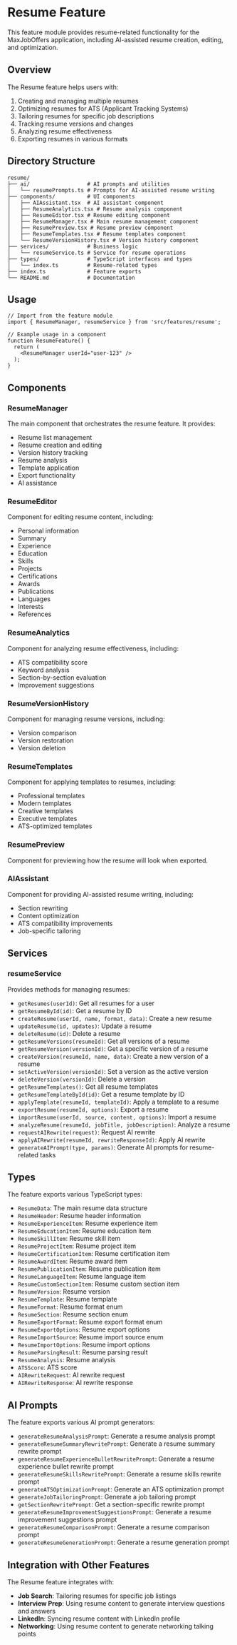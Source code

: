 # Resume Feature

This feature module provides resume-related functionality for the MaxJobOffers application, including AI-assisted resume creation, editing, and optimization.

## Overview

The Resume feature helps users with:

1. Creating and managing multiple resumes
2. Optimizing resumes for ATS (Applicant Tracking Systems)
3. Tailoring resumes for specific job descriptions
4. Tracking resume versions and changes
5. Analyzing resume effectiveness
6. Exporting resumes in various formats

## Directory Structure

```
resume/
├── ai/                  # AI prompts and utilities
│   └── resumePrompts.ts # Prompts for AI-assisted resume writing
├── components/          # UI components
│   ├── AIAssistant.tsx  # AI assistant component
│   ├── ResumeAnalytics.tsx # Resume analysis component
│   ├── ResumeEditor.tsx # Resume editing component
│   ├── ResumeManager.tsx # Main resume management component
│   ├── ResumePreview.tsx # Resume preview component
│   ├── ResumeTemplates.tsx # Resume templates component
│   └── ResumeVersionHistory.tsx # Version history component
├── services/            # Business logic
│   └── resumeService.ts # Service for resume operations
├── types/               # TypeScript interfaces and types
│   └── index.ts         # Resume-related types
├── index.ts             # Feature exports
└── README.md            # Documentation
```

## Usage

```tsx
// Import from the feature module
import { ResumeManager, resumeService } from 'src/features/resume';

// Example usage in a component
function ResumeFeature() {
  return (
    <ResumeManager userId="user-123" />
  );
}
```

## Components

### ResumeManager

The main component that orchestrates the resume feature. It provides:

- Resume list management
- Resume creation and editing
- Version history tracking
- Resume analysis
- Template application
- Export functionality
- AI assistance

### ResumeEditor

Component for editing resume content, including:

- Personal information
- Summary
- Experience
- Education
- Skills
- Projects
- Certifications
- Awards
- Publications
- Languages
- Interests
- References

### ResumeAnalytics

Component for analyzing resume effectiveness, including:

- ATS compatibility score
- Keyword analysis
- Section-by-section evaluation
- Improvement suggestions

### ResumeVersionHistory

Component for managing resume versions, including:

- Version comparison
- Version restoration
- Version deletion

### ResumeTemplates

Component for applying templates to resumes, including:

- Professional templates
- Modern templates
- Creative templates
- Executive templates
- ATS-optimized templates

### ResumePreview

Component for previewing how the resume will look when exported.

### AIAssistant

Component for providing AI-assisted resume writing, including:

- Section rewriting
- Content optimization
- ATS compatibility improvements
- Job-specific tailoring

## Services

### resumeService

Provides methods for managing resumes:

- `getResumes(userId)`: Get all resumes for a user
- `getResumeById(id)`: Get a resume by ID
- `createResume(userId, name, format, data)`: Create a new resume
- `updateResume(id, updates)`: Update a resume
- `deleteResume(id)`: Delete a resume
- `getResumeVersions(resumeId)`: Get all versions of a resume
- `getResumeVersion(versionId)`: Get a specific version of a resume
- `createVersion(resumeId, name, data)`: Create a new version of a resume
- `setActiveVersion(versionId)`: Set a version as the active version
- `deleteVersion(versionId)`: Delete a version
- `getResumeTemplates()`: Get all resume templates
- `getResumeTemplateById(id)`: Get a resume template by ID
- `applyTemplate(resumeId, templateId)`: Apply a template to a resume
- `exportResume(resumeId, options)`: Export a resume
- `importResume(userId, source, content, options)`: Import a resume
- `analyzeResume(resumeId, jobTitle, jobDescription)`: Analyze a resume
- `requestAIRewrite(request)`: Request AI rewrite
- `applyAIRewrite(resumeId, rewriteResponseId)`: Apply AI rewrite
- `generateAIPrompt(type, params)`: Generate AI prompts for resume-related tasks

## Types

The feature exports various TypeScript types:

- `ResumeData`: The main resume data structure
- `ResumeHeader`: Resume header information
- `ResumeExperienceItem`: Resume experience item
- `ResumeEducationItem`: Resume education item
- `ResumeSkillItem`: Resume skill item
- `ResumeProjectItem`: Resume project item
- `ResumeCertificationItem`: Resume certification item
- `ResumeAwardItem`: Resume award item
- `ResumePublicationItem`: Resume publication item
- `ResumeLanguageItem`: Resume language item
- `ResumeCustomSectionItem`: Resume custom section item
- `ResumeVersion`: Resume version
- `ResumeTemplate`: Resume template
- `ResumeFormat`: Resume format enum
- `ResumeSection`: Resume section enum
- `ResumeExportFormat`: Resume export format enum
- `ResumeExportOptions`: Resume export options
- `ResumeImportSource`: Resume import source enum
- `ResumeImportOptions`: Resume import options
- `ResumeParsingResult`: Resume parsing result
- `ResumeAnalysis`: Resume analysis
- `ATSScore`: ATS score
- `AIRewriteRequest`: AI rewrite request
- `AIRewriteResponse`: AI rewrite response

## AI Prompts

The feature exports various AI prompt generators:

- `generateResumeAnalysisPrompt`: Generate a resume analysis prompt
- `generateResumeSummaryRewritePrompt`: Generate a resume summary rewrite prompt
- `generateResumeExperienceBulletRewritePrompt`: Generate a resume experience bullet rewrite prompt
- `generateResumeSkillsRewritePrompt`: Generate a resume skills rewrite prompt
- `generateATSOptimizationPrompt`: Generate an ATS optimization prompt
- `generateJobTailoringPrompt`: Generate a job tailoring prompt
- `getSectionRewritePrompt`: Get a section-specific rewrite prompt
- `generateResumeImprovementSuggestionsPrompt`: Generate a resume improvement suggestions prompt
- `generateResumeComparisonPrompt`: Generate a resume comparison prompt
- `generateResumeGenerationPrompt`: Generate a resume generation prompt

## Integration with Other Features

The Resume feature integrates with:

- **Job Search**: Tailoring resumes for specific job listings
- **Interview Prep**: Using resume content to generate interview questions and answers
- **LinkedIn**: Syncing resume content with LinkedIn profile
- **Networking**: Using resume content to generate networking talking points
